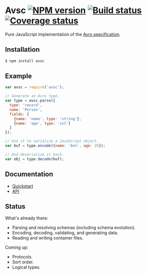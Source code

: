 # Avsc [![NPM version](https://img.shields.io/npm/v/avsc.svg)](https://www.npmjs.com/package/avsc) [![Build status](https://travis-ci.org/mtth/avsc.svg?branch=master)](https://travis-ci.org/mtth/avsc) [![Coverage status](https://coveralls.io/repos/mtth/avsc/badge.svg?branch=master&service=github)](https://coveralls.io/github/mtth/avsc?branch=master)

Pure JavaScript implementation of the [Avro specification](https://avro.apache.org/docs/current/spec.html).


## Installation

```bash
$ npm install avsc
```


## Example

```javascript
var avsc = require('avsc');

// Generate an Avro type.
var type = avsc.parse({
  type: 'record',
  name: 'Person',
  fields: [
    {name: 'name', type: 'string'},
    {name: 'age', type: 'int'}
  ]
});

// Use it to serialize a JavaScript object.
var buf = type.encode({name: 'Ann', age: 25});

// And deserialize it back.
var obj = type.decode(buf);
```


## Documentation

+ [Quickstart](https://github.com/mtth/avsc/blob/master/doc/quickstart.md)
+ [API](https://github.com/mtth/avsc/blob/master/doc/api.md)


## Status

What's already there:

+ Parsing and resolving schemas (including schema evolution).
+ Encoding, decoding, validating, and generating data.
+ Reading and writing container files.

Coming up:

+ Protocols.
+ Sort order.
+ Logical types.

